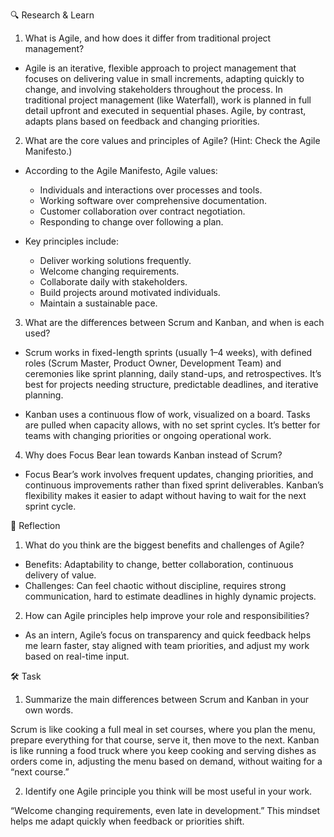 🔍 Research & Learn

1. What is Agile, and how does it differ from traditional project management?

- Agile is an iterative, flexible approach to project management that focuses on delivering value in small increments, adapting quickly to change, and involving stakeholders throughout the process.
  In traditional project management (like Waterfall), work is planned in full detail upfront and executed in sequential phases. Agile, by contrast, adapts plans based on feedback and changing priorities.

2. What are the core values and principles of Agile? (Hint: Check the Agile Manifesto.)

- According to the Agile Manifesto, Agile values:
  - Individuals and interactions over processes and tools.
  - Working software over comprehensive documentation.
  - Customer collaboration over contract negotiation.
  - Responding to change over following a plan.

- Key principles include:
  - Deliver working solutions frequently.
  - Welcome changing requirements.
  - Collaborate daily with stakeholders.
  - Build projects around motivated individuals.
  - Maintain a sustainable pace.

3. What are the differences between Scrum and Kanban, and when is each used?

- Scrum works in fixed-length sprints (usually 1–4 weeks), with defined roles (Scrum Master, Product Owner, Development Team) and ceremonies like sprint planning, daily stand-ups, and retrospectives. It’s best for projects needing structure, predictable deadlines, and iterative planning.

- Kanban uses a continuous flow of work, visualized on a board. Tasks are pulled when capacity allows, with no set sprint cycles. It’s better for teams with changing priorities or ongoing operational work.

4. Why does Focus Bear lean towards Kanban instead of Scrum?

- Focus Bear’s work involves frequent updates, changing priorities, and continuous improvements rather than fixed sprint deliverables. Kanban’s flexibility makes it easier to adapt without having to wait for the next sprint cycle.

📝 Reflection

1. What do you think are the biggest benefits and challenges of Agile?

- Benefits: Adaptability to change, better collaboration, continuous delivery of value.
- Challenges: Can feel chaotic without discipline, requires strong communication, hard to estimate deadlines in highly dynamic projects.

2. How can Agile principles help improve your role and responsibilities?

- As an intern, Agile’s focus on transparency and quick feedback helps me learn faster, stay aligned with team priorities, and adjust my work based on real-time input.

🛠️ Task

1. Summarize the main differences between Scrum and Kanban in your own words.

Scrum is like cooking a full meal in set courses, where you plan the menu, prepare everything for that course, serve it, then move to the next. Kanban is like running a food truck where you keep cooking and serving dishes as orders come in, adjusting the menu based on demand, without waiting for a “next course.”

2. Identify one Agile principle you think will be most useful in your work.

“Welcome changing requirements, even late in development.” This mindset helps me adapt quickly when feedback or priorities shift.
